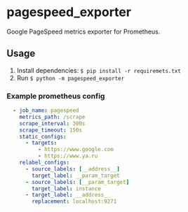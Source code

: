 # pagespeed_exporter
Google PageSpeed metrics exporter for Prometheus.

## Usage
1. Install dependencies: `$ pip install -r requiremets.txt`
2. Run
   `$ python -m pagespeed_exporter`

### Example prometheus config
```yaml
  - job_name: pagespeed
    metrics_path: /scrape
    scrape_interval: 300s
    scrape_timeout: 150s
    static_configs:
      - targets:
          - https://www.google.com
          - https://www.ya.ru
    relabel_configs:
      - source_labels: [__address__]
        target_label: __param_target
      - source_labels: [__param_target]
        target_label: instance
      - target_label: __address__
        replacement: localhost:9271
```
